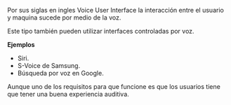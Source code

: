 Por sus siglas en ingles  Voice User Interface la interacción entre el usuario y maquina sucede por medio de la voz.

Este tipo también pueden utilizar interfaces controladas por voz.

**Ejemplos** 
- Siri.
- S-Voice de Samsung.
- Búsqueda por voz en Google. 

Aunque uno de los requisitos para que funcione es que los usuarios tiene que tener una buena experiencia auditiva.

